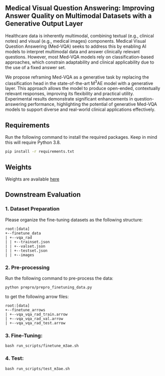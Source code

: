 ## Medical Visual Question Answering: Improving Answer Quality on Multimodal Datasets with a Generative Output Layer
Healthcare data is inherently multimodal, combining textual (e.g., clinical notes) and visual (e.g., medical images) components. Medical Visual Question Answering (Med-VQA) seeks to address this by enabling AI models to interpret multimodal data and answer clinically relevant questions. However, most Med-VQA models rely on classification-based approaches, which constrain adaptability and clinical applicability due to the use of a fixed answer set.

We propose reframing Med-VQA as a generative task by replacing the classification head in the state-of-the-art M$^3$AE model with a generative layer. This approach allows the model to produce open-ended, contextually relevant responses, improving its flexibility and practical utility. Experimental results demonstrate significant enhancements in question-answering performance, highlighting the potential of generative Med-VQA models to support diverse and real-world clinical applications effectively.


## Requirements
Run the following command to install the required packages. Keep in mind this will require Python 3.8.
```bash
pip install -r requirements.txt
```

## Weights
Weights are available [here]()

## Downstream Evaluation
### 1. Dataset Preparation
Please organize the fine-tuning datasets as the following structure:
```angular2
root:[data]
+--finetune_data
| +--vqa_rad
| | +--trainset.json
| | +--valset.json
| | +--testset.json
| | +--images
```

### 2. Pre-processing
Run the following command to pre-process the data:
```angular2
python prepro/prepro_finetuning_data.py
```
to get the following arrow files:
```angular2
root:[data]
+--finetune_arrows
| +--vqa_vqa_rad_train.arrow
| +--vqa_vqa_rad_val.arrow
| +--vqa_vqa_rad_test.arrow
```

### 3. Fine-Tuning:
```angular2
bash run_scripts/finetune_m3ae.sh
```

### 4. Test:
```angular2
bash run_scripts/test_m3ae.sh
```

